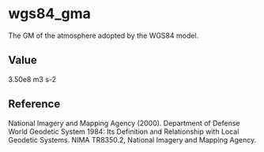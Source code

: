 # wgs84_gma

The GM of the atmosphere adopted by the WGS84 model.

## Value

3.50e8 m3 s-2

## Reference

National Imagery and Mapping Agency (2000). Department of Defense World Geodetic
System 1984: Its Definition and Relationship with Local Geodetic Systems. NIMA
TR8350.2, National Imagery and Mapping Agency.

